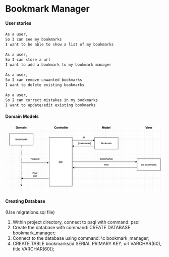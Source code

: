 # Bookmark Manager

#### User stories

```
As a user,
So I can see my bookmarks
I want to be able to show a list of my bookmarks

As a user,
So I can store a url
I want to add a bookmark to my bookmark manager

As a user,
So I can remove unwanted bookmarks
I want to delete existing bookmarks 

As a user,
So I can correct mistakes in my bookmarks
I want to update/edit existing bookmarks
```



#### Domain Models

![](https://github.com/DanGyi23/bookmark-mgr/blob/master/domain_models/domain_model1.png)

#### Creating Database

(Use migrations.sql file)

1. Within project directory, connect to psql with command: psql
2. Create the database with command: CREATE DATABASE bookmark_manager;
3. Connect to the database using command: \c bookmark_manager;
4. CREATE TABLE bookmarks(id SERIAL PRIMARY KEY, url VARCHAR(60), title VARCHAR(60));
